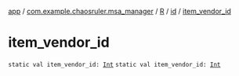 [app](../../../index.md) / [com.example.chaosruler.msa_manager](../../index.md) / [R](../index.md) / [id](index.md) / [item_vendor_id](.)

# item_vendor_id

`static val item_vendor_id: `[`Int`](https://kotlinlang.org/api/latest/jvm/stdlib/kotlin/-int/index.html)
`static val item_vendor_id: `[`Int`](https://kotlinlang.org/api/latest/jvm/stdlib/kotlin/-int/index.html)